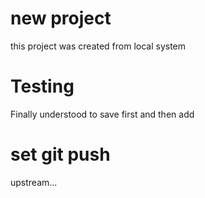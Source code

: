 # new project
this project was created from local system

# Testing 
Finally understood to save first and then add

# set git push
upstream...